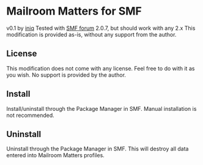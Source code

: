 Mailroom Matters for SMF
==============

v0.1 by [iniq](https://github.com/iniq/mailroom-matters-for-smf) Tested with [SMF forum](http://www.simplemachines.org/) 2.0.7, but should work with any 2.x
This modification is provided as-is, without any support from the author.

License
--------------
This modification does not come with any license. Feel free to do with it as you wish.
No support is provided by the author.


Install
--------------
Install/uninstall through the Package Manager in SMF. Manual installation is not recommended.


Uninstall
--------------
Uninstall through the Package Manager in SMF. This will destroy all data entered into Mailroom Matters profiles.